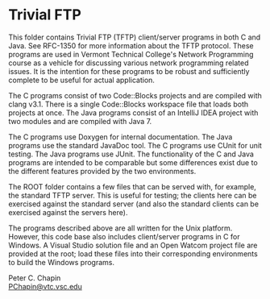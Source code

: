 
Trivial FTP
===========

This folder contains Trivial FTP (TFTP) client/server programs in both C and Java. See RFC-1350
for more information about the TFTP protocol. These programs are used in Vermont Technical
College's Network Programming course as a vehicle for discussing various network programming
related issues. It is the intention for these programs to be robust and sufficiently complete to
be useful for actual application.

The C programs consist of two Code::Blocks projects and are compiled with clang v3.1. There is a
single Code::Blocks workspace file that loads both projects at once. The Java programs consist
of an IntelliJ IDEA project with two modules and are compiled with Java 7.

The C programs use Doxygen for internal documentation. The Java programs use the standard
JavaDoc tool. The C programs use CUnit for unit testing. The Java programs use JUnit. The
functionality of the C and Java programs are intended to be comparable but some differences
exist due to the different features provided by the two environments.

The ROOT folder contains a few files that can be served with, for example, the standard TFTP
server. This is useful for testing; the clients here can be exercised against the standard
server (and also the standard clients can be exercised against the servers here).

The programs described above are all written for the Unix platform. However, this code base also
includes client/server programs in C for Windows. A Visual Studio solution file and an Open
Watcom project file are provided at the root; load these files into their corresponding
environments to build the Windows programs.

Peter C. Chapin  
PChapin@vtc.vsc.edu
